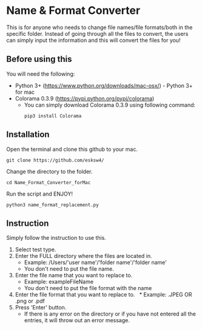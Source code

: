 # Name & Format Converter
This is for anyone who needs to change file names/file formats/both in the specific folder. Instead of going through all the files to convert, the users can simply input the information and this will convert the files for you!

## Before using this
You will need the following:
* Python 3+ (https://www.python.org/downloads/mac-osx/) - Python 3+ for mac
* Colorama 0.3.9 (https://pypi.python.org/pypi/colorama)
  * You can simply download Colorama 0.3.9 using following command:
    ```
    pip3 install Colorama
    ```

## Installation
Open the terminal and clone this github to your mac.
```
git clone https://github.com/esksw4/
```
Change the directory to the folder.
```
cd Name_Format_Converter_forMac
```
Run the script and ENJOY!
```
python3 name_format_replacement.py
```

## Instruction
Simply follow the instruction to use this.
1. Select test type.
2. Enter the FULL directory where the files are located in.
    * Example: /Users/'user name'/'folder name'/'folder name'
    * You don't need to put the file name. 
3. Enter the file name that you want to replace to. 
    * Example: exampleFileName
    * You don't need to put the file format with the name
4. Enter the file format that you want to replace to.
    * Example: .JPEG OR .png or .pdf
5. Press 'Enter' button. 
    * If there is any error on the directory or if you have not entered all the entries, it will throw out an error message.

